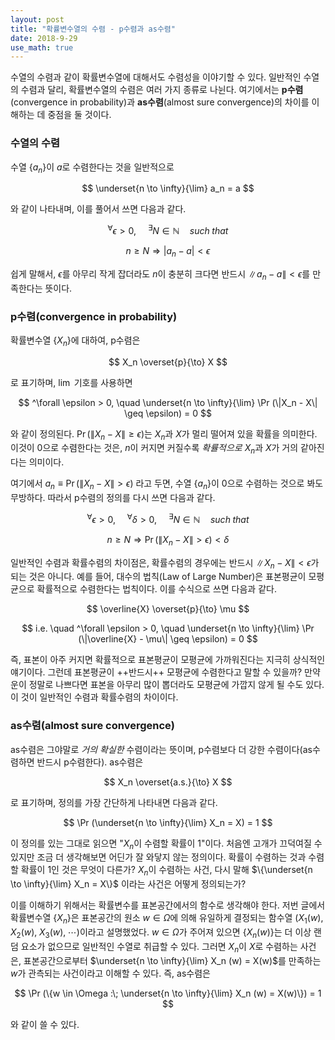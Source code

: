 ```yaml
---
layout: post
title: "확률변수열의 수렴 - p수렴과 as수렴"
date: 2018-9-29
use_math: true
---
```

수열의 수렴과 같이 확률변수열에 대해서도 수렴성을 이야기할 수 있다. 일반적인 수열의 수렴과 달리, 확률변수열의 수렴은 여러 가지 종류로 나뉜다. 여기에서는 **p수렴**(convergence in probability)과 **as수렴**(almost sure convergence)의 차이를 이해하는 데 중점을 둘 것이다.

### 수열의 수렴

수열 $\{a_n\}$이 $a$로 수렴한다는 것을 일반적으로

$$
\underset{n \to \infty}{\lim} a_n = a
$$

와 같이 나타내며, 이를 풀어서 쓰면 다음과 같다.

$$
^\forall \epsilon > 0, \quad ^\exists N \in \mathbb{N} \quad such\; that
$$

$$
n \geq N \Rightarrow |a_n - a| < \epsilon
$$

쉽게 말해서, $\epsilon$를 아무리 작게 잡더라도 $n$이 충분히 크다면 반드시 $\|a_n - a\| < \epsilon$를 만족한다는 뜻이다.

### p수렴(convergence in probability)

확률변수열 $\{X_n\}$에 대하여, p수렴은

$$
X_n \overset{p}{\to} X
$$

로 표기하며, $\lim$ 기호를 사용하면

$$
^\forall \epsilon > 0, \quad \underset{n \to \infty}{\lim} \Pr (\|X_n - X\| \geq \epsilon) = 0
$$

와 같이 정의된다. $\Pr (\|X_n - X\| \geq \epsilon)$는 $X_n$과 $X$가 멀리 떨어져 있을 확률을 의미한다. 이것이 0으로 수렴한다는 것은, $n$이 커지면 커질수록 *확률적으로* $X_n$과 $X$가 거의 같아진다는 의미이다.

여기에서 $a_n \equiv \Pr (\|X_n - X\| > \epsilon)$ 라고 두면, 수열 $\{a_n\}$이 0으로 수렴하는 것으로 봐도 무방하다. 따라서 p수렴의 정의를 다시 쓰면 다음과 같다.

$$
^\forall \epsilon > 0, \quad ^\forall \delta > 0, \quad ^\exists N \in \mathbb{N} \quad such\; that
$$

$$
n \geq N \Rightarrow \Pr (\|X_n - X\| > \epsilon) < \delta
$$

일반적인 수렴과 확률수렴의 차이점은, 확률수렴의 경우에는 반드시 $\|X_n - X\| < \epsilon$가 되는 것은 아니다. 예를 들어, 대수의 법칙(Law of Large Number)은 표본평균이 모평균으로 확률적으로 수렴한다는 법칙이다. 이를 수식으로 쓰면 다음과 같다.

$$
\overline{X} \overset{p}{\to} \mu
$$

$$
i.e. \quad ^\forall \epsilon > 0, \quad \underset{n \to \infty}{\lim} \Pr (\|\overline{X} - \mu\| \geq \epsilon) = 0
$$

즉, 표본이 아주 커지면 확률적으로 표본평균이 모평균에 가까워진다는 지극히 상식적인 얘기이다. 그런데 표본평균이 ++반드시++ 모평균에 수렴한다고 말할 수 있을까? 만약 운이 정말로 나쁘다면 표본을 아무리 많이 뽑더라도 모평균에 가깝지 않게 될 수도 있다. 이 것이 일반적인 수렴과 확률수렴의 차이이다.

### as수렴(almost sure convergence)

as수렴은 그야말로 *거의 확실한* 수렴이라는 뜻이며, p수렴보다 더 강한 수렴이다(as수렴하면 반드시 p수렴한다). as수렴은 

$$
X_n \overset{a.s.}{\to} X
$$

로 표기하며, 정의를 가장 간단하게 나타내면 다음과 같다.

$$
\Pr (\underset{n \to \infty}{\lim} X_n = X) = 1
$$

이 정의를 있는 그대로 읽으면 "$X_n$이 수렴할 확률이 1"이다. 처음엔 고개가 끄덕여질 수 있지만 조금 더 생각해보면 어딘가 잘 와닿지 않는 정의이다. 확률이 수렴하는 것과 수렴할 확률이 1인 것은 무엇이 다른가? $X_n$이 수렴하는 사건, 다시 말해 $\{\underset{n \to \infty}{\lim} X_n = X\}$ 이라는 사건은 어떻게 정의되는가?

이를 이해하기 위해서는 확률변수를 표본공간에서의 함수로 생각해야 한다. 저번 글에서 확률변수열 $\{X_n\}$은 표본공간의 원소 $w \in \Omega$에 의해 유일하게 결정되는 함수열 $(X_1 (w),\; X_2 (w),\; X_3 (w),\; \cdots)$이라고 설명했었다. $w \in \Omega$가 주어져 있으면 $\{X_n (w)\}$는 더 이상 랜덤 요소가 없으므로 일반적인 수열로 취급할 수 있다. 그러면 $X_n$이 $X$로 수렴하는 사건은, 표본공간으로부터 $\underset{n \to \infty}{\lim} X_n (w) = X(w)$를 만족하는 $w$가 관측되는 사건이라고 이해할 수 있다. 즉, as수렴은

$$
\Pr (\{w \in \Omega :\; \underset{n \to \infty}{\lim} X_n (w) = X(w)\}) = 1
$$

와 같이 쓸 수 있다.
